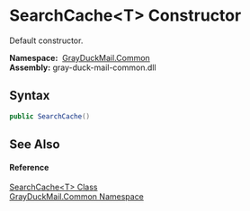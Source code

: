 SearchCache&lt;T> Constructor
=============================
Default constructor.

  **Namespace:**  [GrayDuckMail.Common][1]  
  **Assembly:** gray-duck-mail-common.dll

Syntax
------

```csharp
public SearchCache()
```


See Also
--------

#### Reference
[SearchCache&lt;T> Class][2]  
[GrayDuckMail.Common Namespace][1]  

[1]: ../README.md
[2]: README.md